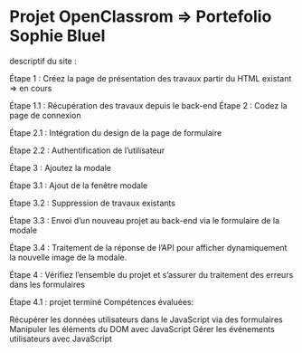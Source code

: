 # Projet OpenClassrom => Portefolio Sophie Bluel

descriptif du site :

Étape 1 : Créez la page de présentation des travaux partir du HTML existant => en cours

Étape 1.1 : Récupération des travaux depuis le back-end
Étape 2 : Codez la page de connexion

Étape 2.1 : Intégration du design de la page de formulaire

Étape 2.2 : Authentification de l’utilisateur

Étape 3 : Ajoutez la modale

Étape 3.1 : Ajout de la fenêtre modale 

Étape 3.2 : Suppression de travaux existants

Étape 3.3 : Envoi d’un nouveau projet au back-end via le formulaire de la modale

Étape 3.4 : Traitement de la réponse de l’API pour afficher dynamiquement la nouvelle image de la modale.

Étape 4 : Vérifiez l’ensemble du projet et s’assurer du traitement des erreurs dans les formulaires

Étape 4.1 : projet terminé
Compétences évaluées:

Récupérer les données utilisateurs dans le JavaScript via des formulaires
Manipuler les éléments du DOM avec JavaScript
Gérer les événements utilisateurs avec JavaScript
